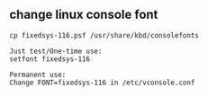 change linux console font
----------------------------
    cp fixedsys-116.psf /usr/share/kbd/consolefonts
    
    Just test/One-time use:
    setfont fixedsys-116
    
    Permanent use:
    Change FONT=fixedsys-116 in /etc/vconsole.conf